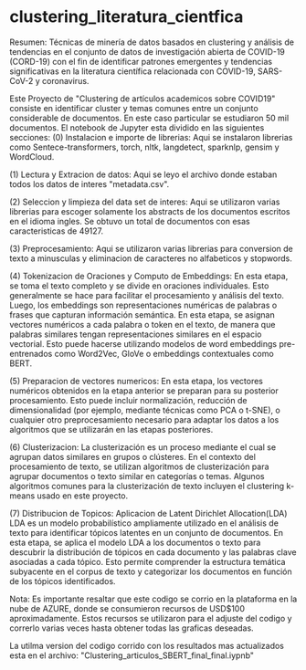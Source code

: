# clustering_literatura_cientfica
Resumen: Técnicas de minería de datos basados en clustering y análisis de tendencias en el conjunto de datos de investigación abierta de COVID-19 (CORD-19) con el fin de identificar patrones emergentes y tendencias significativas en la literatura científica relacionada con COVID-19, SARS-CoV-2 y coronavirus.

Este Proyecto de  "Clustering de artículos academicos sobre COVID19" consiste en identificar cluster 
y temas comunes entre un conjunto considerable de documentos.
En este caso particular se estudiaron 50 mil documentos. 
El notebook de Jupyter esta dividido en las siguientes secciones: 
(0) Instalacion e importe de librerias: 
Aqui se instalaron librerias como Sentece-transformers, torch, nltk, langdetect, sparknlp, gensim y WordCloud. 

(1) Lectura y Extracion de datos:
Aqui se leyo el archivo donde estaban todos los datos de interes "metadata.csv". 

(2) Seleccion y limpieza del data set de interes:
Aqui se utilizaron varias librerias para escoger solamente los abstracts de los documentos escritos en el idioma ingles.
Se obtuvo un total de documentos con esas caracteristicas de 49127.

(3) Preprocesamiento: 
Aqui se utilizaron varias librerias para conversion de texto a minusculas y eliminacion de caracteres no alfabeticos y stopwords.

(4) Tokenizacion de Oraciones y Computo de Embeddings: 
En esta etapa, se toma el texto completo y se divide en oraciones individuales. Esto generalmente se hace para facilitar el procesamiento y análisis del texto. Luego, los embeddings son representaciones numéricas de palabras o frases que capturan información semántica. En esta etapa, se asignan	vectores numéricos a cada palabra o token en el texto, de manera que palabras similares tengan representaciones similares en el espacio vectorial. Esto puede hacerse utilizando modelos de word embeddings pre-entrenados como Word2Vec, GloVe o embeddings contextuales como BERT.

(5) Preparacion de vectores numericos:
En esta etapa, los vectores numéricos obtenidos en la etapa anterior se preparan para su posterior procesamiento. Esto puede incluir normalización, reducción de dimensionalidad (por ejemplo, mediante técnicas como PCA o t-SNE), o cualquier otro preprocesamiento necesario para adaptar los datos a los algoritmos que se utilizarán en las etapas posteriores.

(6) Clusterizacion: La clusterización es un proceso mediante el cual se agrupan datos similares en grupos o clústeres. En el contexto del procesamiento de texto, se utilizan algoritmos de clusterización para agrupar documentos o texto similar en categorías o temas. Algunos algoritmos comunes para la clusterización de texto incluyen el clustering k-means usado en este proyecto.
	
(7) Distribucion de Topicos: Aplicacion de Latent Dirichlet Allocation(LDA)
LDA es un modelo probabilístico ampliamente utilizado en el análisis de texto para identificar tópicos latentes en un conjunto de documentos. En esta etapa, se aplica el modelo LDA a los documentos o texto para descubrir la distribución de tópicos en cada documento y las palabras clave asociadas a cada tópico. Esto permite comprender la estructura temática subyacente en el corpus de texto y categorizar los documentos en función de los tópicos identificados.


Nota: Es importante resaltar que este codigo se corrio en la plataforma en la nube de AZURE, donde se consumieron recursos de USD$100 aproximadamente.
Estos recursos se utilizaron para el adjuste del codigo y correrlo varias veces hasta obtener todas las graficas deseadas. 

La utilma version del codigo corrido con los resultados mas actualizados esta en el archivo: "Clustering_articulos_SBERT_final_final.iypnb"


